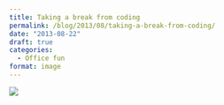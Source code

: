 ```yaml
---
title: Taking a break from coding
permalink: /blog/2013/08/taking-a-break-from-coding/
date: "2013-08-22"
draft: true
categories:
  - Office fun
format: image
---
```

<img src="/img/blog/posts/2013/08/taking-a-break-from-coding.jpg" >
